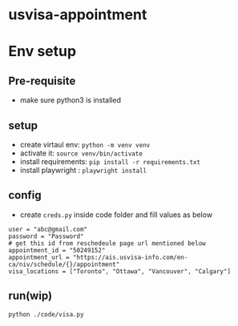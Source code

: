 # usvisa-appointment

# Env setup

## Pre-requisite
- make sure python3 is installed 

## setup
- create virtaul env: `python -m venv venv`
- activate it: `source venv/bin/activate`
- install requirements: `pip install -r requirements.txt`
- install playwright : `playwright install`

## config
- create `creds.py` inside code folder and fill values as below

```
user = "abc@gmail.com"
password = "Password"
# get this id from reschedeule page url mentioned below
appointment_id = "50249152"
appointment_url = "https://ais.usvisa-info.com/en-ca/niv/schedule/{}/appointment"
visa_locations = ["Toronto", "Ottawa", "Vancouver", "Calgary"]
```

## run(wip)
`python ./code/visa.py`